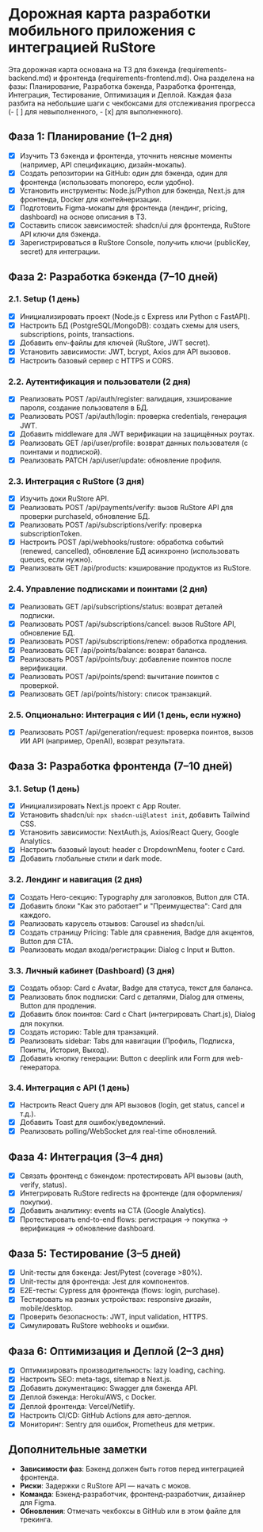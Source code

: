# Дорожная карта разработки мобильного приложения с интеграцией RuStore

Эта дорожная карта основана на ТЗ для бэкенда (requirements-backend.md) и фронтенда (requirements-frontend.md). Она разделена на фазы: Планирование, Разработка бэкенда, Разработка фронтенда, Интеграция, Тестирование, Оптимизация и Деплой. Каждая фаза разбита на небольшие шаги с чекбоксами для отслеживания прогресса (- [ ] для невыполненного, - [x] для выполненного).

## Фаза 1: Планирование (1–2 дня)
- [x] Изучить ТЗ бэкенда и фронтенда, уточнить неясные моменты (например, API спецификацию, дизайн-мокапы).
- [x] Создать репозитории на GitHub: один для бэкенда, один для фронтенда (использовать monorepo, если удобно).
- [x] Установить инструменты: Node.js/Python для бэкенда, Next.js для фронтенда, Docker для контейнеризации.
- [x] Подготовить Figma-мокапы для фронтенда (лендинг, pricing, dashboard) на основе описания в ТЗ.
- [x] Составить список зависимостей: shadcn/ui для фронтенда, RuStore API ключи для бэкенда.
- [x] Зарегистрироваться в RuStore Console, получить ключи (publicKey, secret) для интеграции.

## Фаза 2: Разработка бэкенда (7–10 дней)
### 2.1. Setup (1 день)
- [x] Инициализировать проект (Node.js с Express или Python с FastAPI).
- [x] Настроить БД (PostgreSQL/MongoDB): создать схемы для users, subscriptions, points, transactions.
- [x] Добавить env-файлы для ключей (RuStore, JWT secret).
- [x] Установить зависимости: JWT, bcrypt, Axios для API вызовов.
- [x] Настроить базовый сервер с HTTPS и CORS.

### 2.2. Аутентификация и пользователи (2 дня)
- [x] Реализовать POST /api/auth/register: валидация, хэширование пароля, создание пользователя в БД.
- [x] Реализовать POST /api/auth/login: проверка credentials, генерация JWT.
- [x] Добавить middleware для JWT верификации на защищённых роутах.
- [x] Реализовать GET /api/user/profile: возврат данных пользователя (с поинтами и подпиской).
- [x] Реализовать PATCH /api/user/update: обновление профиля.

### 2.3. Интеграция с RuStore (3 дня)
- [x] Изучить доки RuStore API[](https://www.rustore.ru/help/api).
- [x] Реализовать POST /api/payments/verify: вызов RuStore API для проверки purchaseId, обновление БД.
- [x] Реализовать POST /api/subscriptions/verify: проверка subscriptionToken.
- [x] Настроить POST /api/webhooks/rustore: обработка событий (renewed, cancelled), обновление БД асинхронно (использовать queues, если нужно).
- [x] Реализовать GET /api/products: кэширование продуктов из RuStore.

### 2.4. Управление подписками и поинтами (2 дня)
- [x] Реализовать GET /api/subscriptions/status: возврат деталей подписки.
- [x] Реализовать POST /api/subscriptions/cancel: вызов RuStore API, обновление БД.
- [x] Реализовать POST /api/subscriptions/renew: обработка продления.
- [x] Реализовать GET /api/points/balance: возврат баланса.
- [x] Реализовать POST /api/points/buy: добавление поинтов после верификации.
- [x] Реализовать POST /api/points/spend: вычитание поинтов с проверкой.
- [x] Реализовать GET /api/points/history: список транзакций.

### 2.5. Опционально: Интеграция с ИИ (1 день, если нужно)
- [x] Реализовать POST /api/generation/request: проверка поинтов, вызов ИИ API (например, OpenAI), возврат результата.

## Фаза 3: Разработка фронтенда (7–10 дней)
### 3.1. Setup (1 день)
- [x] Инициализировать Next.js проект с App Router.
- [x] Установить shadcn/ui: `npx shadcn-ui@latest init`, добавить Tailwind CSS.
- [x] Установить зависимости: NextAuth.js, Axios/React Query, Google Analytics.
- [x] Настроить базовый layout: header с DropdownMenu, footer с Card.
- [x] Добавить глобальные стили и dark mode.

### 3.2. Лендинг и навигация (2 дня)
- [x] Создать Hero-секцию: Typography для заголовков, Button для CTA.
- [x] Добавить блоки "Как это работает" и "Преимущества": Card для каждого.
- [x] Реализовать карусель отзывов: Carousel из shadcn/ui.
- [x] Создать страницу Pricing: Table для сравнения, Badge для акцентов, Button для CTA.
- [x] Реализовать модал входа/регистрации: Dialog с Input и Button.

### 3.3. Личный кабинет (Dashboard) (3 дня)
- [x] Создать обзор: Card с Avatar, Badge для статуса, текст для баланса.
- [x] Реализовать блок подписки: Card с деталями, Dialog для отмены, Button для продления.
- [x] Добавить блок поинтов: Card с Chart (интегрировать Chart.js), Dialog для покупки.
- [x] Создать историю: Table для транзакций.
- [x] Реализовать sidebar: Tabs для навигации (Профиль, Подписка, Поинты, История, Выход).
- [x] Добавить кнопку генерации: Button с deeplink или Form для web-генератора.

### 3.4. Интеграция с API (1 день)
- [x] Настроить React Query для API вызовов (login, get status, cancel и т.д.).
- [x] Добавить Toast для ошибок/уведомлений.
- [x] Реализовать polling/WebSocket для real-time обновлений.

## Фаза 4: Интеграция (3–4 дня)
- [x] Связать фронтенд с бэкендом: протестировать API вызовы (auth, verify, status).
- [x] Интегрировать RuStore redirects на фронтенде (для оформления/покупки).
- [x] Добавить аналитику: events на CTA (Google Analytics).
- [x] Протестировать end-to-end flows: регистрация → покупка → верификация → обновление dashboard.

## Фаза 5: Тестирование (3–5 дней)
- [x] Unit-тесты для бэкенда: Jest/Pytest (coverage >80%).
- [x] Unit-тесты для фронтенда: Jest для компонентов.
- [x] E2E-тесты: Cypress для фронтенда (flows: login, purchase).
- [x] Тестировать на разных устройствах: responsive дизайн, mobile/desktop.
- [x] Проверить безопасность: JWT, input validation, HTTPS.
- [x] Симулировать RuStore webhooks и ошибки.

## Фаза 6: Оптимизация и Деплой (2–3 дня)
- [x] Оптимизировать производительность: lazy loading, caching.
- [x] Настроить SEO: meta-tags, sitemap в Next.js.
- [x] Добавить документацию: Swagger для бэкенда API.
- [x] Деплой бэкенда: Heroku/AWS, с Docker.
- [x] Деплой фронтенда: Vercel/Netlify.
- [x] Настроить CI/CD: GitHub Actions для авто-деплоя.
- [x] Мониторинг: Sentry для ошибок, Prometheus для метрик.

## Дополнительные заметки
- **Зависимости фаз**: Бэкенд должен быть готов перед интеграцией фронтенда.
- **Риски**: Задержки с RuStore API — начать с моков.
- **Команда**: Бэкенд-разработчик, фронтенд-разработчик, дизайнер для Figma.
- **Обновления**: Отмечать чекбоксы в GitHub или в этом файле для трекинга.